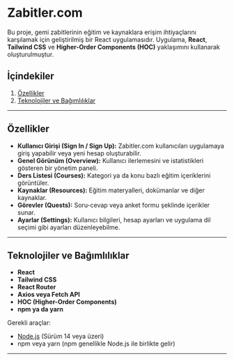 # Zabitler.com

Bu proje, gemi zabitlerinin eğitim ve kaynaklara erişim ihtiyaçlarını karşılamak için geliştirilmiş bir React uygulamasıdır. Uygulama, **React**, **Tailwind CSS** ve **Higher-Order Components (HOC)** yaklaşımını kullanarak oluşturulmuştur.

## İçindekiler

1. [Özellikler](#özellikler)  
2. [Teknolojiler ve Bağımlılıklar](#teknolojiler-ve-bağımlılıklar)  
---

## Özellikler

- **Kullanıcı Girişi (Sign In / Sign Up):** Zabitler.com kullanıcıları uygulamaya giriş yapabilir veya yeni hesap oluşturabilir.  
- **Genel Görünüm (Overview):** Kullanıcı ilerlemesini ve istatistikleri gösteren bir yönetim paneli.  
- **Ders Listesi (Courses):** Kategori ya da konu bazlı eğitim içeriklerini görüntüler.  
- **Kaynaklar (Resources):** Eğitim materyalleri, dokümanlar ve diğer kaynaklar.  
- **Görevler (Quests):** Soru-cevap veya anket formu şeklinde içerikler sunar.  
- **Ayarlar (Settings):** Kullanıcı bilgileri, hesap ayarları ve uygulama dil seçimi gibi ayarları düzenleyebilme.

---

## Teknolojiler ve Bağımlılıklar

- **React**  
- **Tailwind CSS**  
- **React Router**  
- **Axios veya Fetch API**  
- **HOC (Higher-Order Components)**  
- **npm ya da yarn**  

Gerekli araçlar:

- [Node.js](https://nodejs.org/) (Sürüm 14 veya üzeri)  
- npm veya yarn (npm genellikle Node.js ile birlikte gelir)

---